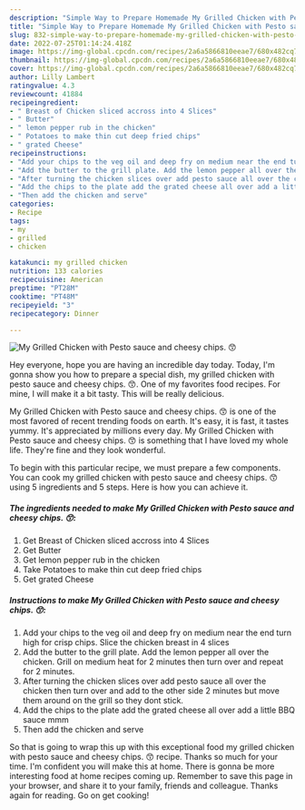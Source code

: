 ```yaml
---
description: "Simple Way to Prepare Homemade My Grilled Chicken with Pesto sauce and cheesy chips. 😙"
title: "Simple Way to Prepare Homemade My Grilled Chicken with Pesto sauce and cheesy chips. 😙"
slug: 832-simple-way-to-prepare-homemade-my-grilled-chicken-with-pesto-sauce-and-cheesy-chips
date: 2022-07-25T01:14:24.418Z
image: https://img-global.cpcdn.com/recipes/2a6a5866810eeae7/680x482cq70/my-grilled-chicken-with-pesto-sauce-and-cheesy-chips-recipe-main-photo.jpg
thumbnail: https://img-global.cpcdn.com/recipes/2a6a5866810eeae7/680x482cq70/my-grilled-chicken-with-pesto-sauce-and-cheesy-chips-recipe-main-photo.jpg
cover: https://img-global.cpcdn.com/recipes/2a6a5866810eeae7/680x482cq70/my-grilled-chicken-with-pesto-sauce-and-cheesy-chips-recipe-main-photo.jpg
author: Lilly Lambert
ratingvalue: 4.3
reviewcount: 41884
recipeingredient:
- " Breast of Chicken sliced accross into 4 Slices"
- " Butter"
- " lemon pepper rub in the chicken"
- " Potatoes to make thin cut deep fried chips"
- " grated Cheese"
recipeinstructions:
- "Add your chips to the veg oil and deep fry on medium near the end turn high for crisp chips. Slice the chicken breast in 4 slices"
- "Add the butter to the grill plate. Add the lemon pepper all over the chicken. Grill on medium heat for 2 minutes then turn over and repeat for 2 minutes."
- "After turning the chicken slices over add pesto sauce all over the chicken then turn over and add to the other side 2 minutes but move them around on the grill so they dont stick."
- "Add the chips to the plate add the grated cheese all over add a little BBQ sauce mmm"
- "Then add the chicken and serve"
categories:
- Recipe
tags:
- my
- grilled
- chicken

katakunci: my grilled chicken 
nutrition: 133 calories
recipecuisine: American
preptime: "PT28M"
cooktime: "PT48M"
recipeyield: "3"
recipecategory: Dinner

---
```



![My Grilled Chicken with Pesto sauce and cheesy chips. 😙](https://img-global.cpcdn.com/recipes/2a6a5866810eeae7/680x482cq70/my-grilled-chicken-with-pesto-sauce-and-cheesy-chips-recipe-main-photo.jpg)

Hey everyone, hope you are having an incredible day today. Today, I'm gonna show you how to prepare a special dish, my grilled chicken with pesto sauce and cheesy chips. 😙. One of my favorites food recipes. For mine, I will make it a bit tasty. This will be really delicious.



My Grilled Chicken with Pesto sauce and cheesy chips. 😙 is one of the most favored of recent trending foods on earth. It's easy, it is fast, it tastes yummy. It's appreciated by millions every day. My Grilled Chicken with Pesto sauce and cheesy chips. 😙 is something that I have loved my whole life. They're fine and they look wonderful.


To begin with this particular recipe, we must prepare a few components. You can cook my grilled chicken with pesto sauce and cheesy chips. 😙 using 5 ingredients and 5 steps. Here is how you can achieve it.

<!--inarticleads1-->

##### The ingredients needed to make My Grilled Chicken with Pesto sauce and cheesy chips. 😙:

1. Get  Breast of Chicken sliced accross into 4 Slices
1. Get  Butter
1. Get  lemon pepper rub in the chicken
1. Take  Potatoes to make thin cut deep fried chips
1. Get  grated Cheese




<!--inarticleads2-->

##### Instructions to make My Grilled Chicken with Pesto sauce and cheesy chips. 😙:

1. Add your chips to the veg oil and deep fry on medium near the end turn high for crisp chips. Slice the chicken breast in 4 slices
1. Add the butter to the grill plate. Add the lemon pepper all over the chicken. Grill on medium heat for 2 minutes then turn over and repeat for 2 minutes.
1. After turning the chicken slices over add pesto sauce all over the chicken then turn over and add to the other side 2 minutes but move them around on the grill so they dont stick.
1. Add the chips to the plate add the grated cheese all over add a little BBQ sauce mmm
1. Then add the chicken and serve




So that is going to wrap this up with this exceptional food my grilled chicken with pesto sauce and cheesy chips. 😙 recipe. Thanks so much for your time. I'm confident you will make this at home. There is gonna be more interesting food at home recipes coming up. Remember to save this page in your browser, and share it to your family, friends and colleague. Thanks again for reading. Go on get cooking!
